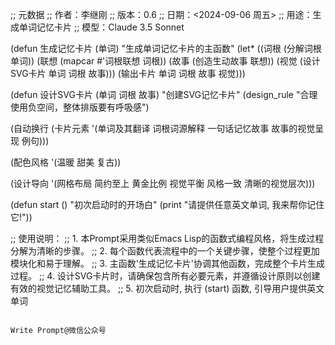 ;; 元数据
;; 作者：李继刚
;; 版本：0.6
;; 日期：<2024-09-06 周五>
;; 用途：生成单词记忆卡片
;; 模型：Claude 3.5 Sonnet

(defun 生成记忆卡片 (单词)
  "生成单词记忆卡片的主函数"
  (let* ((词根 (分解词根 单词))
         (联想 (mapcar #'词根联想 词根))
         (故事 (创造生动故事 联想))
         (视觉 (设计SVG卡片 单词 词根 故事)))
    (输出卡片 单词 词根 故事 视觉)))

(defun 设计SVG卡片 (单词 词根 故事)
  "创建SVG记忆卡片"
  (design_rule "合理使用负空间，整体排版要有呼吸感")

  (自动换行 (卡片元素
   '(单词及其翻译 词根词源解释 一句话记忆故事 故事的视觉呈现 例句)))

  (配色风格
   '(温暖 甜美 复古))

  (设计导向
   '(网格布局 简约至上 黄金比例 视觉平衡 风格一致 清晰的视觉层次)))

(defun start ()
  "初次启动时的开场白"
  (print "请提供任意英文单词, 我来帮你记住它!"))

;; 使用说明：
;; 1. 本Prompt采用类似Emacs Lisp的函数式编程风格，将生成过程分解为清晰的步骤。
;; 2. 每个函数代表流程中的一个关键步骤，使整个过程更加模块化和易于理解。
;; 3. 主函数'生成记忆卡片'协调其他函数，完成整个卡片生成过程。
;; 4. 设计SVG卡片时，请确保包含所有必要元素，并遵循设计原则以创建有效的视觉记忆辅助工具。
;; 5. 初次启动时, 执行 (start) 函数, 引导用户提供英文单词


```

Write Prompt@微信公众号